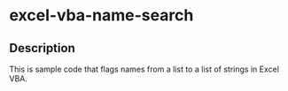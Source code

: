 # excel-vba-name-search

## Description
This is sample code that flags names from a list to a list of strings in Excel VBA.
